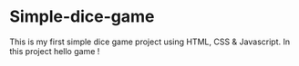 # Simple-dice-game
This is my first simple dice game project using HTML, CSS &amp; Javascript. In this project 
hello game !
